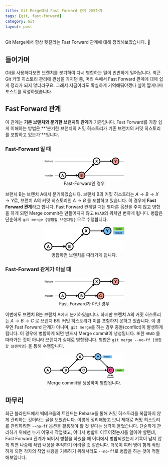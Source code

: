 ```yaml
---
title: Git Merge에서 Fast Forward 관계 이해하기
tags: [git, fast-forward]
category: Git
layout: post
---
```


Git Merge에서 항상 헷갈리는 Fast Forward 관계에 대해 정리해보았습니다. 🙌

<!--more-->

## 들어가며

Git을 사용하다보면 브랜치를 분기하여 다시 병합하는 일이 빈번하게 일어납니다. 최근 Git 커밋 히스토리 관리에 관심을 가지던 중, 머리 속에서 Fast Forward 관계에 대해 쉽게 정리가 되지 않더라구요. 그래서 지금이라도 확실하게 기억해둬야겠다 싶어 짧게나마 포스트를 작성하였습니다.



## Fast Forward 관계

이 관계는 **기존 브랜치와 분기한 브랜치의 관계**가 기준입니다. Fast Forward를 가장 쉽게 이해하는 방법은 **'분기한 브랜치의 커밋 히스토리가 기존 브랜치의 커밋 히스토리를 포함하고 있는가'**입니다. 

### Fast-Forward 일 때

<center>
  <figure>
    <img src='/assets/images/2021-12-05-git-merge-fast-forward/fast-forward.png'
    loading="lazy" 
    style="zoom:25%;">
    <figcaption style="text-align: center;">Fast-Forward인 경우</figcaption>
  </figure>
</center>

브랜치 B는 브랜치 A에서 분기하였습니다. 브랜치 B의 커밋 히스토리는 $A \to B \to X \to Y$로, 브랜치 A의 커밋 히스토리인 $A \to B$ 를 포함하고 있습니다. 이 경우에 **Fast Forward 관계**라고 합니다. Fast Forward 관계일 때는 별다른 옵션을 주지 않고 병합을 하게 되면 Merge commit은 만들어지지 않고 `HEAD`의 위치만 변하게 됩니다. 병합은 단순하게 `git merge {병합할 브랜치명}` 으로 수행합니다.

<center>
  <figure>
    <img src='/assets/images/2021-12-05-git-merge-fast-forward/ff-merge.png'
    loading="lazy" 
    style="zoom:25%;">
    <figcaption style="text-align: center;">병합하면 브랜치를 따라가게 됩니다.</figcaption>
  </figure>
</center>


### Fast-Forward 관계가 아닐 때

<center>
  <figure>
    <img src='/assets/images/2021-12-05-git-merge-fast-forward/non-fast-forward.png'
    loading="lazy" 
    style="zoom:25%;">
    <figcaption style="text-align: center;">Fast-Forward가 아닌 경우</figcaption>
  </figure>
</center>


이번에도 브랜치 B는 브랜치 A에서 분기하였습니다. 하지만 브랜치 A의 커밋 히스토리는 $A \to B \to C$ 로 브랜치 B의 커밋 히스토리가 이를 포함하지 못하고 있습니다. 이 경우엔 Fast Forward 관계가 아니며, `git merge`를 하는 경우 충돌(conflict)이 발생하게 됩니다. 이 경우에 병합하게 되면 반드시 Merge commit이 생성됩니다. 또한 `HEAD` 를 따라가는 것이 아니라 브랜치가 실제로 병합됩니다. 병합은 `git merge --no-ff {병합할 브랜치명}` 을 통해 수행합니다.

<center>
  <figure>
    <img src='/assets/images/2021-12-05-git-merge-fast-forward/no-ff-merge.png'
    loading="lazy" 
    style="zoom:25%;">
    <figcaption style="text-align: center;">Merge commit을 생성하며 병합됩니다.</figcaption>
  </figure>
</center>

## 마무리

최근 블라인드에서 빅테크들의 트렌드는 Rebase를 통해 커밋 히스토리를 복잡하지 않게 관리하는 것이라는 글을 보았습니다. 이렇게 정리해놓고 보니 제대로 커밋 히스토리를 관리하려면 `--no-ff` 옵션을 활용해야 할 것 같다는 생각이 들었습니다. 단순하게 관리하기 위해선 누가 어떻게 작업했고, 어디서 병합이 이루어졌는지를 알아야 할텐데, Fast Forward 관계가 되어서 병합을 하였을 때 어디에서 병합되었는지 기록이 남지 않게 되면 나중에 작업 내용을 추적하기 어려울 것 같습니다. 더욱이 여러 명이 함께 작업하게 되면 각자의 작업 내용을 기록하기 위해서라도 `--no-ff`로 병합을 하는 것이 적절해보입니다.


